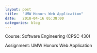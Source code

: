 ```yaml
---
layout: post
title:  "UMW Honors Web Application"
date:   2018-04-16 05:38:00
categories: blog
---
```


Course: Software Engineering (CPSC 430)

Assignment: UMW Honors Web Application

